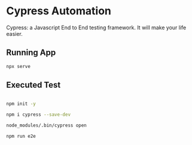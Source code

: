 # Cypress Automation
Cypress: a Javascript End to End testing framework. It will make your life easier.

## Running App
```bash
npx serve

```

## Executed Test

```bash

npm init -y

npm i cypress --save-dev

node_modules/.bin/cypress open

npm run e2e

```